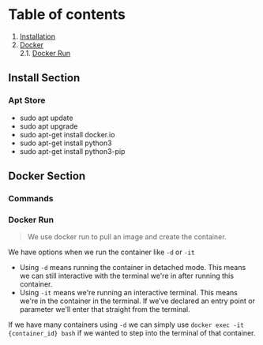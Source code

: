# Table of contents
1. [Installation](#install-section)
2. [Docker](#docker-section) \
    2.1. [Docker Run](#docker-run)

## Install Section
### Apt Store
- sudo apt update
- sudo apt upgrade
- sudo apt-get install docker.io
- sudo apt-get install python3
- sudo apt-get install python3-pip


## Docker Section
### Commands
### Docker Run
> We use docker run to pull an image and create the container.

We have options when we run the container like ```-d``` or ```-it```
- Using ```-d``` means running the container in detached mode. This means we can still interactive with the terminal we're in after running this container.
- Using ```-it``` means we're running an interactive terminal. This means we're in the container in the terminal. If we've declared an entry point or parameter we'll enter that straight from the terminal.

If we have many containers using ```-d``` we can simply use ```docker exec -it {container_id} bash``` if we wanted to step into the terminal of that container. 